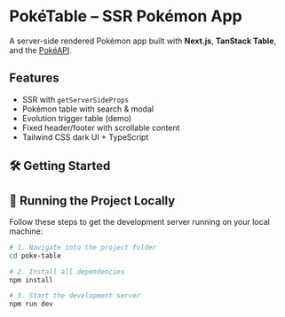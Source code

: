 # PokéTable – SSR Pokémon App 

A server-side rendered Pokémon app built with **Next.js**, **TanStack Table**, and the [PokéAPI](https://pokeapi.co/).

## Features

- SSR with `getServerSideProps`
- Pokémon table with search & modal
- Evolution trigger table (demo)
- Fixed header/footer with scrollable content
- Tailwind CSS dark UI + TypeScript

## 🛠 Getting Started

## 🚀 Running the Project Locally

Follow these steps to get the development server running on your local machine:

```bash
# 1. Navigate into the project folder
cd poke-table

# 2. Install all dependencies
npm install

# 3. Start the development server
npm run dev

